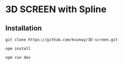# 3D SCREEN with Spline

## Installation

```bush
git clone https://github.com/ksunwy/3D-screen.git

npm install

npm run dev
```